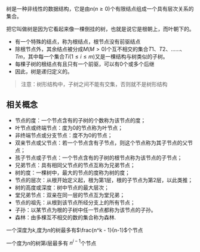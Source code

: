 树是一种非线性的数据结构，它是由$n(n \geq 0)$个有限结点组成一个具有层次关系的集合。

把它叫做树是因为它看起来像一棵倒挂的树，也就是说它是根朝上，而叶朝下的。

- 有一个特殊的结点，称为根结点，根节点没有前驱结点
- 除根节点外，其余结点被分成$M(M>0)$个互不相交的集合$T1、T2、......、Tm$，其中每一个集合$Ti(1 \leq i \leq m)$又是一棵结构与树类似的子树。
- 每棵子树的根结点有且只有一个前驱，可以有$0$个或多个后继
- 因此，树是递归定义的。

> 注意：树形结构中，子树之间不能有交集，否则就不是树形结构

## 相关概念
- 节点的度：一个节点含有的子树的个数称为该节点的度；
- 叶节点或终端节点：度为$0$的节点称为叶节点；
- 非终端节点或分支节点：度不为$0$的节点；
- 双亲节点或父节点：若一个节点含有子节点，则这个节点称为其子节点的父节点；
- 孩子节点或子节点：一个节点含有的子树的根节点称为该节点的子节点；
- 兄弟节点：具有相同父节点的节点互称为兄弟节点；
- 树的度：一棵树中，最大的节点的度称为树的度；
- 节点的层次：从根开始定义起，根为第1层，根的子节点为第2层，以此类推；
- 树的高度或深度：树中节点的最大层次；
- 堂兄弟节点：双亲在同一层的节点互为堂兄弟；
- 节点的祖先：从根到该节点所经分支上的所有节点；
- 子孙：以某节点为根的子树中任一节点都称为该节点的子孙。
- 森林：由多棵互不相交的数的集合称为森林.


一个深度为$k$,度为$n$的树最多有$\frac{n^k - 1}{n-1}$个节点

一个度为$n$的树第$i$层最多有 $n^{i-1}$个节点